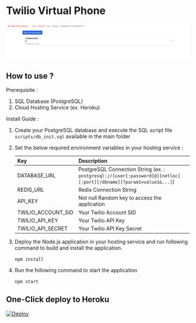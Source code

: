 # Twilio Virtual Phone

![Twilio Virtual Phone Screenshot](/screenshot.png)


## How to use ?

Prerequisite :
1. SQL Database (PostgreSQL)
2. Cloud Hosting Service (ex. Heroku)

Install Guide :
1. Create your PostgreSQL database and execute the SQL script file `scripts/db_init.sql` available in the main folder
2. Set the below required environment variables in your hosting service :

    | Key  | Description |
    | ------------- | ------------- |
    | DATABASE_URL  | PostgreSQL Connection String (ex. : `postgresql://[user[:password]@][netloc][:port][/dbname][?param1=value1&...]`)  |
    | REDIS_URL  | Redis Connection String  |
    | API_KEY  | Not null Random key to access the application  |
    | TWILIO_ACCOUNT_SID  | Your Twilio Account SID  |
    | TWILIO_API_KEY  | Your Twilio API Key  |
    | TWILIO_API_SECRET  | Your Twilio API Key Secret  |
  
  
3. Deploy the Node.js application in your hosting service and run following command to build and install the application.
    ```shell
    npm install
    ```
4. Run the following command to start the application
    ```shell
    npm start
    ```

## One-Click deploy to Heroku
[![Deploy](https://www.herokucdn.com/deploy/button.svg)](https://heroku.com/deploy?template=https://github.com/di2pra/twilio-virtual-phone)